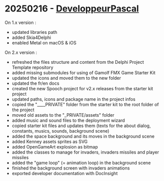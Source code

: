# 20250216 - [DeveloppeurPascal](https://github.com/DeveloppeurPascal)

On 1.x version :

* updated libraries path
* added Skia4Delphi
* enabled Metal on macOS & iOS

On 2.x version :
* refreshed the files structure and content from the Delphi Project Template repository
* added missing submodules for using of Gamolf FMX Game Starter Kit
* updated the icons and moved them to the new folder
* updated the fr/en docs
* created the new Spooch project for v2.x releases from the starter kit project
* updated paths, icons and package name in the project infos
* copied the "____PRIVATE" folder from the starter kit to the root folder of the project
* moved old assets to the "_PRIVATE/assets" folder
* added music and sound files to the deployment wizard
* copied starter kit files and updates them (texts for the about dialog, constants, musics, sounds, background scene)
* added the space background and its moves in the background scene
* added Kenney assets sprites as SVG
* added OpenGameArt explosion as bitmap
* added the classes to manage for invaders, invaders missiles and player missiles
* added the "game loop" (= animation loop) in the background scene
* finished the background screen with invaders animations
* exported developer documentation with DocInsight

